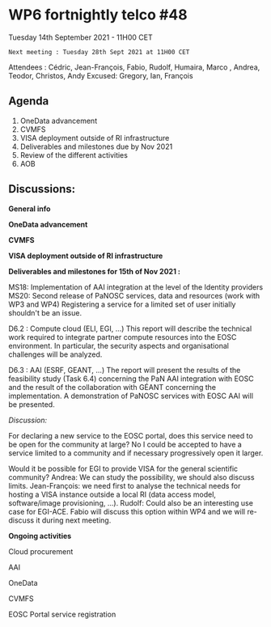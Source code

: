 #  WP6 fortnightly telco #48

Tuesday 14th September 2021 - 11H00 CET

	Next meeting : Tuesday 28th Sept 2021 at 11H00 CET

Attendees :  Cédric, Jean-François, Fabio, Rudolf,  Humaira, Marco , Andrea, Teodor, Christos, Andy
Excused: Gregory, Ian, François



## Agenda

1. OneData advancement
2. CVMFS
3. VISA deployment outside of RI infrastructure
4. Deliverables and milestones due by Nov 2021
5. Review of the different activities
6. AOB

## Discussions:

**General info**

**OneData advancement**



**CVMFS**



**VISA deployment outside of RI infrastructure**



**Deliverables and milestones for 15th of Nov 2021 :**

MS18: Implementation of AAI integration at the level of the Identity providers
MS20: Second release of PaNOSC services, data and resources (work with WP3 and WP4)
Registering a service for a limited set of user initially shouldn't be an issue.

D6.2 : Compute cloud (ELI, EGI, ...)
This report will describe the technical work required to integrate partner compute resources into the EOSC
environment. In particular, the security aspects and organisational challenges will be analyzed.

D6.3 : AAI (ESRF, GEANT, ...)
The report will present the results of the feasibility study (Task 6.4) concerning the PaN AAI integration with EOSC
and the result of the collaboration with GÉANT concerning the implementation. A demonstration of PaNOSC
services with EOSC AAI will be presented.

*Discussion:* 

For declaring a new service to the EOSC portal, does this service need to be open for the community at large? No I could be accepted to have a service limited to a community and if necessary progressively open it larger. 

Would it be possible for EGI to provide VISA for the general scientific community? Andrea: We can study the possibility, we should also discuss limits. Jean-François: we need first to analyse the technical needs for hosting a VISA instance outside a local RI (data access model, software/image provisioning, ...). Rudolf: Could also be an interesting use case for EGI-ACE. Fabio will discuss this option within WP4 and we will re-discuss it during next meeting.

**Ongoing activities**

Cloud procurement

AAI

OneData 

CVMFS

EOSC Portal service registration

 

